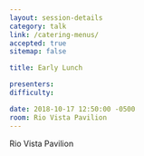 ```yaml
---
layout: session-details
category: talk
link: /catering-menus/
accepted: true
sitemap: false

title: Early Lunch

presenters:
difficulty:

date: 2018-10-17 12:50:00 -0500
room: Rio Vista Pavilion
---
```

Rio Vista Pavilion
